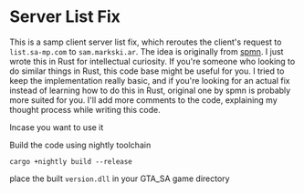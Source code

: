 # Server List Fix

This is a samp client server list fix, which reroutes the client's request to `list.sa-mp.com` to `sam.markski.ar`. The idea is originally from [spmn](https://github.com/spmn/sa-mp_masterlist_fix). I just wrote this in Rust for intellectual curiosity. If you're someone who looking to do similar things in Rust, this code base might be useful for you. I tried to keep the implementation really basic, and if you're looking for an actual fix instead of learning how to do this in Rust, original one by spmn is probably more suited for you.
I'll add more comments to the code, explaining my thought process while writing this code.

Incase you want to use it

Build the code using nightly toolchain

```
cargo +nightly build --release 
```

place the built `version.dll` in your GTA_SA game directory
